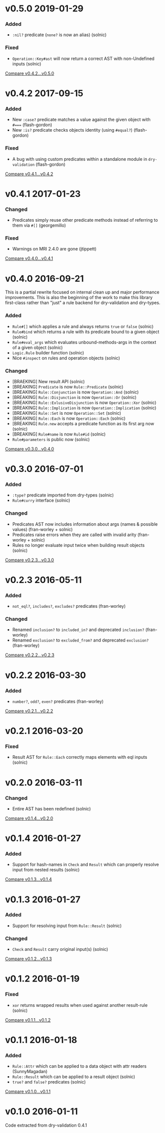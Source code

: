 # v0.5.0 2019-01-29

### Added

- `:nil?` predicate (`none?` is now an alias) (solnic)

### Fixed

- `Operation::Key#ast` will now return a correct AST with non-Undefined inputs (solnic)

[Compare v0.4.2...v0.5.0](https://github.com/dry-rb/dry-logic/compare/v0.4.2...v0.5.0)

# v0.4.2 2017-09-15

### Added

- New `:case?` predicate matches a value against the given object with `#===` (flash-gordon)
- New `:is?` predicate checks objects identity (using `#equal?`) (flash-gordon)

### Fixed

- A bug with using custom predicates within a standalone module in `dry-validation` (flash-gordon)

[Compare v0.4.1...v0.4.2](https://github.com/dry-rb/dry-logic/compare/v0.4.1...v0.4.2)

# v0.4.1 2017-01-23

### Changed

- Predicates simply reuse other predicate methods instead of referring to them via `#[]` (georgemillo)

### Fixed

- Warnings on MRI 2.4.0 are gone (jtippett)

[Compare v0.4.0...v0.4.1](https://github.com/dry-rb/dry-logic/compare/v0.4.0...v0.4.1)

# v0.4.0 2016-09-21

This is a partial rewrite focused on internal clean up and major performance improvements. This is also the beginning of the work to make this library first-class rather than "just" a rule backend for dry-validation and dry-types.

### Added

- `Rule#[]` which applies a rule and always returns `true` or `false` (solnic)
- `Rule#bind` which returns a rule with its predicate bound to a given object (solnic)
- `Rule#eval_args` which evaluates unbound-methods-args in the context of a given object (solnic)
- `Logic.Rule` builder function (solnic)
- Nice `#inspect` on rules and operation objects (solnic)

### Changed

- [BRAEKING] New result API (solnic)
- [BREAKING] `Predicate` is now `Rule::Predicate` (solnic)
- [BREAKING] `Rule::Conjunction` is now `Operation::And` (solnic)
- [BREAKING] `Rule::Disjunction` is now `Operation::Or` (solnic)
- [BREAKING] `Rule::ExlusiveDisjunction` is now `Operation::Xor` (solnic)
- [BREAKING] `Rule::Implication` is now `Operation::Implication` (solnic)
- [BREAKING] `Rule::Set` is now `Operation::Set` (solnic)
- [BREAKING] `Rule::Each` is now `Operation::Each` (solnic)
- [BREAKING] `Rule.new` accepts a predicate function as its first arg now (solnic)
- [BREAKING] `Rule#name` is now `Rule#id` (solnic)
- `Rule#parameters` is public now (solnic)

[Compare v0.3.0...v0.4.0](https://github.com/dry-rb/dry-logic/compare/v0.3.0...v0.4.0)

# v0.3.0 2016-07-01

### Added

- `:type?` predicate imported from dry-types (solnic)
- `Rule#curry` interface (solnic)

### Changed

- Predicates AST now includes information about args (names & possible values) (fran-worley + solnic)
- Predicates raise errors when they are called with invalid arity (fran-worley + solnic)
- Rules no longer evaluate input twice when building result objects (solnic)

[Compare v0.2.3...v0.3.0](https://github.com/dry-rb/dry-logic/compare/v0.2.3...v0.3.0)

# v0.2.3 2016-05-11

### Added

- `not_eql?`, `includes?`, `excludes?` predicates (fran-worley)

### Changed

- Renamed `inclusion?` to `included_in?` and deprecated `inclusion?` (fran-worley)
- Renamed `exclusion?` to `excluded_from?` and deprecated `exclusion?` (fran-worley)

[Compare v0.2.2...v0.2.3](https://github.com/dry-rb/dry-logic/compare/v0.2.2...v0.2.3)

# v0.2.2 2016-03-30

### Added

- `number?`, `odd?`, `even?` predicates (fran-worley)

[Compare v0.2.1...v0.2.2](https://github.com/dry-rb/dry-logic/compare/v0.2.1...v0.2.2)

# v0.2.1 2016-03-20

### Fixed

- Result AST for `Rule::Each` correctly maps elements with eql inputs (solnic)

# v0.2.0 2016-03-11

### Changed

- Entire AST has been redefined (solnic)

[Compare v0.1.4...v0.2.0](https://github.com/dry-rb/dry-logic/compare/v0.1.4...v0.2.0)

# v0.1.4 2016-01-27

### Added

- Support for hash-names in `Check` and `Result` which can properly resolve input
  from nested results (solnic)

[Compare v0.1.3...v0.1.4](https://github.com/dry-rb/dry-logic/compare/v0.1.3...v0.1.4)

# v0.1.3 2016-01-27

### Added

- Support for resolving input from `Rule::Result` (solnic)

### Changed

- `Check` and `Result` carry original input(s) (solnic)

[Compare v0.1.2...v0.1.3](https://github.com/dry-rb/dry-logic/compare/v0.1.2...v0.1.3)

# v0.1.2 2016-01-19

### Fixed

- `xor` returns wrapped results when used against another result-rule (solnic)

[Compare v0.1.1...v0.1.2](https://github.com/dry-rb/dry-logic/compare/v0.1.1...v0.1.2)

# v0.1.1 2016-01-18

### Added

- `Rule::Attr` which can be applied to a data object with attr readers (SunnyMagadan)
- `Rule::Result` which can be applied to a result object (solnic)
- `true?` and `false?` predicates (solnic)

[Compare v0.1.0...v0.1.1](https://github.com/dry-rb/dry-logic/compare/v0.1.0...v0.1.1)

# v0.1.0 2016-01-11

Code extracted from dry-validation 0.4.1
